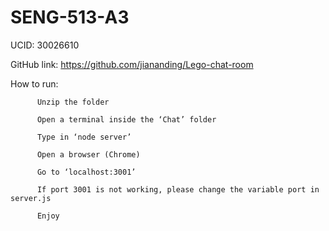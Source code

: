 # SENG-513-A3
UCID: 30026610 

GitHub link: https://github.com/jiananding/Lego-chat-room 

How to run: 

          Unzip the folder 

          Open a terminal inside the ‘Chat’ folder 

          Type in ‘node server’ 

          Open a browser (Chrome) 

          Go to ‘localhost:3001’ 

          If port 3001 is not working, please change the variable port in server.js 

          Enjoy 
